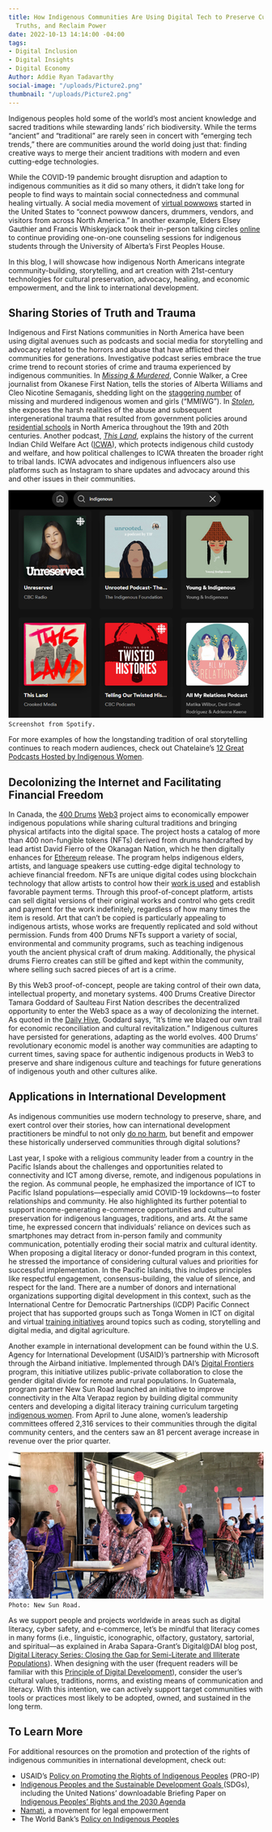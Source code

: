 ```yaml
---
title: How Indigenous Communities Are Using Digital Tech to Preserve Culture, Share
  Truths, and Reclaim Power
date: 2022-10-13 14:14:00 -04:00
tags:
- Digital Inclusion
- Digital Insights
- Digital Economy
Author: Addie Ryan Tadavarthy
social-image: "/uploads/Picture2.png"
thumbnail: "/uploads/Picture2.png"
---
```


Indigenous peoples hold some of the world’s most ancient knowledge and sacred traditions while stewarding lands’ rich biodiversity. While the terms “ancient” and “traditional” are rarely seen in concert with “emerging tech trends,” there are communities around the world doing just that: finding creative ways to merge their ancient traditions with modern and even cutting-edge technologies.

<!--more-->

While the COVID-19 pandemic brought disruption and adaption to indigenous communities as it did so many others, it didn’t take long for people to find ways to maintain social connectedness and communal healing virtually. A social media movement of [virtual powwows](https://www.cbc.ca/news/indigenous/coronavirus-virtual-powwow-social-distance-1.5521785) started in the United States to “connect powwow dancers, drummers, vendors, and visitors from across North America.” In another example, Elders Elsey Gauthier and Francis Whiskeyjack took their in-person talking circles [online](https://www.ualberta.ca/folio/2020/05/elders-take-indigenous-cultural-teachings-online-to-support-u-of-a-students.html) to continue providing one-on-one counseling sessions for indigenous students through the University of Alberta’s First Peoples House. 

In this blog, I will showcase how indigenous North Americans integrate community-building, storytelling, and art creation with 21st-century technologies for cultural preservation, advocacy, healing, and economic empowerment, and the link to international development.

## Sharing Stories of Truth and Trauma

Indigenous and First Nations communities in North America have been using digital avenues such as podcasts and social media for storytelling and advocacy related to the horrors and abuse that have afflicted their communities for generations. Investigative podcast series embrace the true crime trend to recount stories of crime and trauma experienced by indigenous communities. In [*Missing & Murdered*](https://www.cbc.ca/mediacentre/program/missing-and-murdered), Connie Walker, a Cree journalist from Okanese First Nation, tells the stories of Alberta Williams and Cleo Nicotine Semaganis, shedding light on the [staggering number](https://airc.ucsc.edu/resources/mmiwg.html) of missing and murdered indigenous women and girls (“MMIWG”). In *[Stolen](https://gimletmedia.com/shows/stolen)*, she exposes the harsh realities of the abuse and subsequent intergenerational trauma that resulted from government policies around [residential schools](https://www.washingtonpost.com/outlook/2021/08/10/residential-schools-were-key-tool-americas-long-history-native-genocide/) in North America throughout the 19th and 20th centuries. Another podcast, *[This Land](https://crooked.com/podcast-series/this-land/)*, explains the history of the current Indian Child Welfare Act ([ICWA](https://www.nicwa.org/about-icwa/)), which protects indigenous child custody and welfare, and how political challenges to ICWA threaten the broader right to tribal lands. ICWA advocates and indigenous influencers also use platforms such as Instagram to share updates and advocacy around this and other issues in their communities.  

![Picture1-27bd2e.png](/uploads/Picture1-27bd2e.png)`Screenshot from Spotify.`
  
For more examples of how the longstanding tradition of oral storytelling continues to reach modern audiences, check out Chatelaine’s [12 Great Podcasts Hosted by Indigenous Women](https://www.chatelaine.com/living/indigenous-podcasts-hosted-by-women/).  

## Decolonizing the Internet and Facilitating Financial Freedom

In Canada, the [400 Drums](https://www.400drums.com/) [Web3](https://www.nasdaq.com/articles/web3-and-nfts-explained) project aims to economically empower indigenous populations while sharing cultural traditions and bringing physical artifacts into the digital space. The project hosts a catalog of more than 400 non-fungible tokens (NFTs) derived from drums handcrafted by lead artist David Fierro of the Okanagan Nation, which he then digitally enhances for [Ethereum](https://ethereum.org/en/) release. The program helps indigenous elders, artists, and language speakers use cutting-edge digital technology to achieve financial freedom. NFTs are unique digital codes using blockchain technology that allow artists to control how their [work is used](https://www.forbes.com/sites/bernardmarr/2022/08/19/web3-nfts-and-the-future-of-art/?sh=69cfc2eb1e05) and establish favorable payment terms. Through this proof-of-concept platform, artists can sell digital versions of their original works and control who gets credit and payment for the work indefinitely, regardless of how many times the item is resold. Art that can’t be copied is particularly appealing to indigenous artists, whose works are frequently replicated and sold without permission. Funds from 400 Drums NFTs support a variety of social, environmental and community programs, such as teaching indigenous youth the ancient physical craft of drum making. Additionally, the physical drums Fierro creates can still be gifted and kept within the community, where selling such sacred pieces of art is a crime.

By this Web3 proof-of-concept, people are taking control of their own data, intellectual property, and monetary systems. 400 Drums Creative Director Tamara Goddard of Saulteau First Nation describes the decentralized opportunity to enter the Web3 space as a way of decolonizing the internet. As quoted in the [Daily Hive](https://dailyhive.com/vancouver/400-drums-indigenous-nfts), Goddard says, “It’s time we blazed our own trail for economic reconciliation and cultural revitalization.” Indigenous cultures have persisted for generations, adapting as the world evolves. 400 Drums’ revolutionary economic model is another way communities are adapting to current times, saving space for authentic indigenous products in Web3 to preserve and share indigenous culture and teachings for future generations of indigenous youth and other cultures alike.

## Applications in International Development

As indigenous communities use modern technology to preserve, share, and exert control over their stories, how can international development practitioners be mindful to not only [do no harm](https://www.cdacollaborative.org/wp-content/uploads/2018/01/Do-No-Harm-A-Brief-Introduction-from-CDA.pdf), but benefit and empower these historically underserved communities through digital solutions? 

Last year, I spoke with a religious community leader from a country in the Pacific Islands about the challenges and opportunities related to connectivity and ICT among diverse, remote, and indigenous populations in the region. As communal people, he emphasized the importance of ICT to Pacific Island populations—especially amid COVID-19 lockdowns—to foster relationships and community. He also highlighted its further potential to support income-generating e-commerce opportunities and cultural preservation for indigenous languages, traditions, and arts. At the same time, he expressed concern that individuals’ reliance on devices such as smartphones may detract from in-person family and community communication, potentially eroding their social matrix and cultural identity. When proposing a digital literacy or donor-funded program in this context, he stressed the importance of considering cultural values and priorities for successful implementation. In the Pacific Islands, this includes principles like respectful engagement, consensus-building, the value of silence, and respect for the land. There are a number of donors and international organizations supporting digital development in this context, such as the International Centre for Democratic Partnerships (ICDP) Pacific Connect project that has supported groups such as Tonga Women in ICT on digital and virtual [training initiatives](https://www.icdp.com.au/2020/12/01/tonga-women-in-ict-thriving-in-the-new-normal/) around topics such as coding, storytelling and digital media, and digital agriculture. 

Another example in international development can be found within the U.S. Agency for International Development (USAID)’s partnership with Microsoft through the Airband initiative. Implemented through DAI’s [Digital Frontiers](https://www.dai.com/our-work/projects/worldwide-digital-frontiers-df) program, this initiative utilizes public-private collaboration to close the gender digital divide for remote and rural populations. In Guatemala, program partner New Sun Road launched an initiative to improve connectivity in the Alta Verapaz region by building digital community centers and developing a digital literacy training curriculum targeting [indigenous women](https://www.digitalfrontiersdai.com/resources/bridging-the-gender-digital-divide-for-guatemalan-indigenous-women/). From April to June alone, women’s leadership committees offered 2,316 services to their communities through the digital community centers, and the centers saw an 81 percent average increase in revenue over the prior quarter. 

![Picture2.png](/uploads/Picture2.png)`Photo: New Sun Road.`

As we support people and projects worldwide in areas such as digital literacy, cyber safety, and e-commerce, let’s be mindful that literacy comes in many forms (i.e., linguistic, iconographic, olfactory, gustatory, sartorial, and spiritual—as explained in Araba Sapara-Grant’s Digital@DAI blog post, [Digital Literacy Series: Closing the Gap for Semi-Literate and Illiterate Populations](https://dai-global-digital.com/digital-literacy-series-closing-the-gap-for-semi-literate-and-illiterate-populations.html)). When designing with the user (frequent readers will be familiar with this [Principle of Digital Development](https://digitalprinciples.org/)), consider the user’s cultural values, traditions, norms, and existing means of communication and literacy. With this intention, we can actively support target communities with tools or practices most likely to be adopted, owned, and sustained in the long term.

## To Learn More

For additional resources on the promotion and protection of the rights of indigenous communities in international development, check out:
* USAID’s [Policy on Promoting the Rights of Indigenous Peoples](https://www.usaid.gov/indigenous-peoples/usaid-policy-on-indigenous-peoples) (PRO-IP)
* [Indigenous Peoples and the Sustainable Development Goals ](https://www.un.org/development/desa/indigenouspeoples/focus-areas/post-2015-agenda/the-sustainable-development-goals-sdgs-and-indigenous/tools-and-resources.html)(SDGs), including the United Nations’ downloadable Briefing Paper on [Indigenous Peoples’ Rights and the 2030 Agenda  ](http://www.un.org/development/desa/indigenouspeoples/wp-content/uploads/sites/19/2016/10/Briefing-Paper-on-Indigenous-Peoples-Rights-and-the-2030-Agenda.pdf)
* [Namati](https://namati.org/), a movement for legal empowerment
* The World Bank’s [Policy on Indigenous Peoples](https://www.worldbank.org/en/topic/indigenouspeoples)